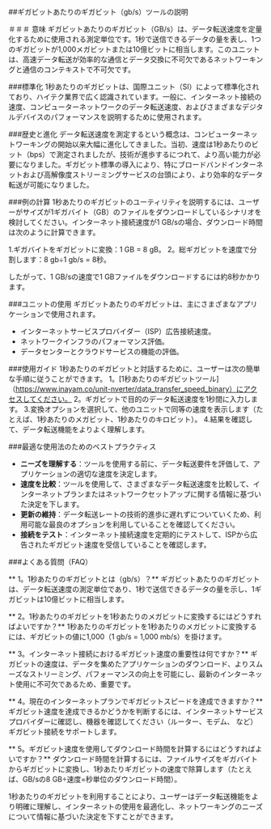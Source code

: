 ##ギガビットあたりのギガビット（gb/s）ツールの説明

＃＃＃ 意味
ギガビットあたりのギガビット（GB/s）は、データ転送速度を定量化するために使用される測定単位です。1秒で送信できるデータの量を表し、1つのギガビットが1,000メガビットまたは10億ビットに相当します。このユニットは、高速データ転送が効率的な通信とデータ交換に不可欠であるネットワーキングと通信のコンテキストで不可欠です。

###標準化
1秒あたりのギガビットは、国際ユニット（SI）によって標準化されており、ハイテク業界で広く認識されています。一般に、インターネット接続の速度、コンピューターネットワークのデータ転送速度、およびさまざまなデジタルデバイスのパフォーマンスを説明するために使用されます。

###歴史と進化
データ転送速度を測定するという概念は、コンピューターネットワーキングの開始以来大幅に進化してきました。当初、速度は1秒あたりのビット（bps）で測定されましたが、技術が進歩するにつれて、より高い能力が必要になりました。ギガビット標準の導入により、特にブロードバンドインターネットおよび高解像度ストリーミングサービスの台頭により、より効率的なデータ転送が可能になりました。

###例の計算
1秒あたりのギガビットのユーティリティを説明するには、ユーザーがサイズが1ギガバイト（GB）のファイルをダウンロードしているシナリオを検討してください。インターネット接続速度が1 GB/sの場合、ダウンロード時間は次のように計算できます。

1.ギガバイトをギガビットに変換：1 GB = 8 gB。
2。総ギガビットを速度で分割します：8 gb÷1 gb/s = 8秒。

したがって、1 GB/sの速度で1 GBファイルをダウンロードするには約8秒かかります。

###ユニットの使用
ギガビットあたりのギガビットは、主にさまざまなアプリケーションで使用されます。
- インターネットサービスプロバイダー（ISP）広告接続速度。
- ネットワークインフラのパフォーマンス評価。
- データセンターとクラウドサービスの機能の評価。

###使用ガイド
1秒あたりのギガビットと対話するために、ユーザーは次の簡単な手順に従うことができます。
1。[1秒あたりのギガビットツール]（https://www.inayam.co/unit-nverter/data_transfer_speed_binary）にアクセスしてください。
2。ギガビットで目的のデータ転送速度を1秒間に入力します。
3.変換オプションを選択して、他のユニットで同等の速度を表示します（たとえば、1秒あたりのメガビット、1秒あたりのキロビット）。
4.結果を確認して、データ転送機能をよりよく理解します。

###最適な使用法のためのベストプラクティス
-  **ニーズを理解する**：ツールを使用する前に、データ転送要件を評価して、アプリケーションの適切な速度を決定します。
-  **速度を比較**：ツールを使用して、さまざまなデータ転送速度を比較して、インターネットプランまたはネットワークセットアップに関する情報に基づいた決定を下します。
-  **更新の維持**：データ転送レートの技術的進歩に遅れずについていくため、利用可能な最良のオプションを利用していることを確認してください。
-  **接続をテスト**：インターネット接続速度を定期的にテストして、ISPから広告されたギガビット速度を受信して​​いることを確認します。

###よくある質問（FAQ）

** 1。1秒あたりのギガビットとは（gb/s）？**
ギガビットあたりのギガビットは、データ転送速度の測定単位であり、1秒で送信できるデータの量を示し、1ギガビットは10億ビットに相当します。

** 2。1秒あたりのギガビットを1秒あたりのメガビットに変換するにはどうすればよいですか？**
1秒あたりのギガビットを1秒あたりのメガビットに変換するには、ギガビットの値に1,000（1 gb/s = 1,000 mb/s）を掛けます。

** 3。インターネット接続におけるギガビット速度の重要性は何ですか？**
ギガビットの速度は、データを集めたアプリケーションのダウンロード、よりスムーズなストリーミング、パフォーマンスの向上を可能にし、最新のインターネット使用に不可欠であるため、重要です。

** 4。現在のインターネットプランでギガビットスピードを達成できますか？**
ギガビット速度を達成できるかどうかを判断するには、インターネットサービスプロバイダーに確認し、機器を確認してください（ルーター、モデム、 など）ギガビット接続をサポートします。

** 5。ギガビット速度を使用してダウンロード時間を計算するにはどうすればよいですか？**
ダウンロード時間を計算するには、ファイルサイズをギガバイトからギガビットに変換し、1秒あたりギガビットの速度で除算します（たとえば、GB/sの8 GB÷速度=秒単位のダウンロード時間）。

1秒あたりのギガビットを利用することにより、ユーザーはデータ転送機能をより明確に理解し、インターネットの使用を最適化し、ネットワーキングのニーズについて情報に基づいた決定を下すことができます。